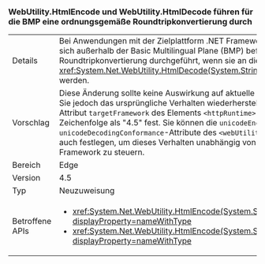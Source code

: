 ### <a name="webutilityhtmlencode-and-webutilityhtmldecode-round-trip-bmp-correctly"></a>WebUtility.HtmlEncode und WebUtility.HtmlDecode führen für die BMP eine ordnungsgemäße Roundtripkonvertierung durch

|   |   |
|---|---|
|Details|Bei Anwendungen mit der Zielplattform .NET Framework 4.5 wird für Zeichen, die sich außerhalb der Basic Multilingual Plane (BMP) befinden, eine erfolgreiche Roundtripkonvertierung durchgeführt, wenn sie an die <xref:System.Net.WebUtility.HtmlDecode(System.String)>-Methoden übergeben werden.|
|Vorschlag|Diese Änderung sollte keine Auswirkung auf aktuelle Anwendungen haben. Wenn Sie jedoch das ursprüngliche Verhalten wiederherstellen möchten, legen Sie das Attribut <code>targetFramework</code> des Elements <code>&lt;httpRuntime&gt;</code> auf eine andere Zeichenfolge als &quot;4.5&quot; fest. Sie können die <code>unicodeEncodingConformance</code>- und <code>unicodeDecodingConformance</code>-Attribute des <code>&lt;webUtility&gt;</code>-Konfigurationselements auch festlegen, um dieses Verhalten unabhängig von der Zielversion von .NET Framework zu steuern.|
|Bereich|Edge|
|Version|4.5|
|Typ|Neuzuweisung|
|Betroffene APIs|<ul><li><xref:System.Net.WebUtility.HtmlEncode(System.String)?displayProperty=nameWithType></li><li><xref:System.Net.WebUtility.HtmlEncode(System.String,System.IO.TextWriter)?displayProperty=nameWithType></li></ul>|

